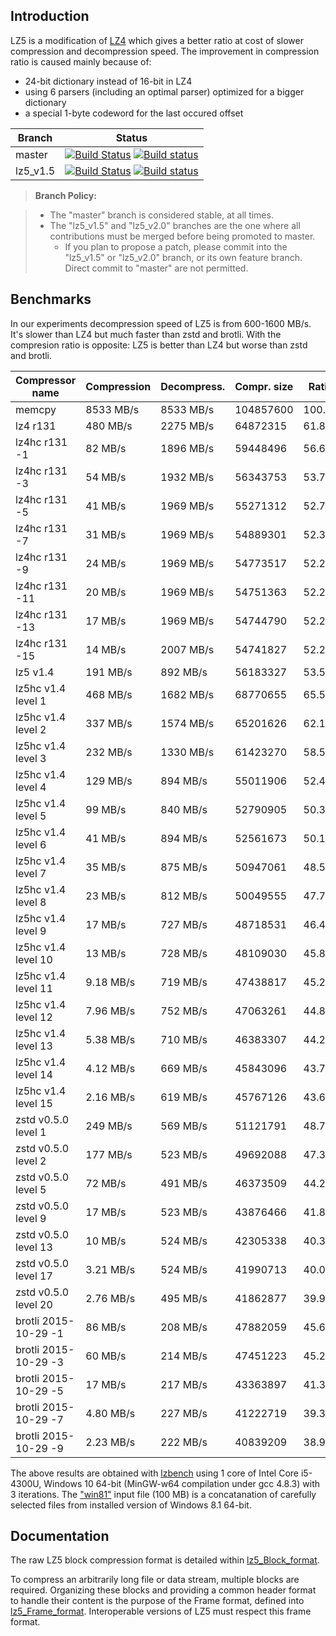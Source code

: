 Introduction
-------------------------

LZ5 is a modification of [LZ4] which gives a better ratio at cost of slower compression and decompression speed. 
The improvement in compression ratio is caused mainly because of:
- 24-bit dictionary instead of 16-bit in LZ4
- using 6 parsers (including an optimal parser) optimized for a bigger dictionary
- a special 1-byte codeword for the last occured offset

|Branch      |Status   |
|------------|---------|
|master      | [![Build Status][travisMasterBadge]][travisLink] [![Build status][AppveyorMasterBadge]][AppveyorLink]  |
|lz5_v1.5    | [![Build Status][travisDevBadge]][travisLink]    [![Build status][AppveyorDevBadge]][AppveyorLink]     |

[travisMasterBadge]: https://travis-ci.org/inikep/lz5.svg?branch=master "Continuous Integration test suite"
[travisDevBadge]: https://travis-ci.org/inikep/lz5.svg?branch=lz5_v1.5 "Continuous Integration test suite"
[travisLink]: https://travis-ci.org/inikep/lz5
[AppveyorMasterBadge]: https://ci.appveyor.com/api/projects/status/o0ib75nwokjiui36/branch/master?svg=true "Visual test suite"
[AppveyorDevBadge]: https://ci.appveyor.com/api/projects/status/o0ib75nwokjiui36/branch/lz5_v1.5?svg=true "Visual test suite"
[AppveyorLink]: https://ci.appveyor.com/project/inikep/lz5
[LZ4]: https://github.com/Cyan4973/lz4

> **Branch Policy:**

> - The "master" branch is considered stable, at all times.
> - The "lz5_v1.5" and "lz5_v2.0" branches are the one where all contributions must be merged
    before being promoted to master.
>   + If you plan to propose a patch, please commit into the "lz5_v1.5" or "lz5_v2.0" branch,
      or its own feature branch.
      Direct commit to "master" are not permitted.


Benchmarks
-------------------------

In our experiments decompression speed of LZ5 is from 600-1600 MB/s. It's slower than LZ4 but much faster than zstd and brotli.
With the compresion ratio is opposite: LZ5 is better than LZ4 but worse than zstd and brotli.

| Compressor name             | Compression| Decompress.| Compr. size | Ratio |
| ---------------             | -----------| -----------| ----------- | ----- |
| memcpy                      |  8533 MB/s |  8533 MB/s |   104857600 |100.00 |
| lz4 r131                    |   480 MB/s |  2275 MB/s |    64872315 | 61.87 |
| lz4hc r131 -1               |    82 MB/s |  1896 MB/s |    59448496 | 56.69 |
| lz4hc r131 -3               |    54 MB/s |  1932 MB/s |    56343753 | 53.73 |
| lz4hc r131 -5               |    41 MB/s |  1969 MB/s |    55271312 | 52.71 |
| lz4hc r131 -7               |    31 MB/s |  1969 MB/s |    54889301 | 52.35 |
| lz4hc r131 -9               |    24 MB/s |  1969 MB/s |    54773517 | 52.24 |
| lz4hc r131 -11              |    20 MB/s |  1969 MB/s |    54751363 | 52.21 |
| lz4hc r131 -13              |    17 MB/s |  1969 MB/s |    54744790 | 52.21 |
| lz4hc r131 -15              |    14 MB/s |  2007 MB/s |    54741827 | 52.21 |
| lz5 v1.4                    |   191 MB/s |   892 MB/s |    56183327 | 53.58 |
| lz5hc v1.4 level 1          |   468 MB/s |  1682 MB/s |    68770655 | 65.58 |
| lz5hc v1.4 level 2          |   337 MB/s |  1574 MB/s |    65201626 | 62.18 |
| lz5hc v1.4 level 3          |   232 MB/s |  1330 MB/s |    61423270 | 58.58 |
| lz5hc v1.4 level 4          |   129 MB/s |   894 MB/s |    55011906 | 52.46 |
| lz5hc v1.4 level 5          |    99 MB/s |   840 MB/s |    52790905 | 50.35 |
| lz5hc v1.4 level 6          |    41 MB/s |   894 MB/s |    52561673 | 50.13 |
| lz5hc v1.4 level 7          |    35 MB/s |   875 MB/s |    50947061 | 48.59 |
| lz5hc v1.4 level 8          |    23 MB/s |   812 MB/s |    50049555 | 47.73 |
| lz5hc v1.4 level 9          |    17 MB/s |   727 MB/s |    48718531 | 46.46 |
| lz5hc v1.4 level 10         |    13 MB/s |   728 MB/s |    48109030 | 45.88 |
| lz5hc v1.4 level 11         |  9.18 MB/s |   719 MB/s |    47438817 | 45.24 |
| lz5hc v1.4 level 12         |  7.96 MB/s |   752 MB/s |    47063261 | 44.88 |
| lz5hc v1.4 level 13         |  5.38 MB/s |   710 MB/s |    46383307 | 44.23 |
| lz5hc v1.4 level 14         |  4.12 MB/s |   669 MB/s |    45843096 | 43.72 |
| lz5hc v1.4 level 15         |  2.16 MB/s |   619 MB/s |    45767126 | 43.65 |
| zstd v0.5.0 level 1         |   249 MB/s |   569 MB/s |    51121791 | 48.75 |
| zstd v0.5.0 level 2         |   177 MB/s |   523 MB/s |    49692088 | 47.39 |
| zstd v0.5.0 level 5         |    72 MB/s |   491 MB/s |    46373509 | 44.23 |
| zstd v0.5.0 level 9         |    17 MB/s |   523 MB/s |    43876466 | 41.84 |
| zstd v0.5.0 level 13        |    10 MB/s |   524 MB/s |    42305338 | 40.35 |
| zstd v0.5.0 level 17        |  3.21 MB/s |   524 MB/s |    41990713 | 40.05 |
| zstd v0.5.0 level 20        |  2.76 MB/s |   495 MB/s |    41862877 | 39.92 |
| brotli 2015-10-29 -1        |    86 MB/s |   208 MB/s |    47882059 | 45.66 |
| brotli 2015-10-29 -3        |    60 MB/s |   214 MB/s |    47451223 | 45.25 |
| brotli 2015-10-29 -5        |    17 MB/s |   217 MB/s |    43363897 | 41.36 |
| brotli 2015-10-29 -7        |  4.80 MB/s |   227 MB/s |    41222719 | 39.31 |
| brotli 2015-10-29 -9        |  2.23 MB/s |   222 MB/s |    40839209 | 38.95 |

The above results are obtained with [lzbench] using 1 core of Intel Core i5-4300U, Windows 10 64-bit (MinGW-w64 compilation under gcc 4.8.3) with 3 iterations. 
The ["win81"] input file (100 MB) is a concatanation of carefully selected files from installed version of Windows 8.1 64-bit. 

[lzbench]: https://github.com/inikep/lzbench
["win81"]: https://docs.google.com/uc?id=0BwX7dtyRLxThRzBwT0xkUy1TMFE&export=download


Documentation
-------------------------

The raw LZ5 block compression format is detailed within [lz5_Block_format].

To compress an arbitrarily long file or data stream, multiple blocks are required.
Organizing these blocks and providing a common header format to handle their content
is the purpose of the Frame format, defined into [lz5_Frame_format].
Interoperable versions of LZ5 must respect this frame format.

[lz5_Block_format]: lz5_Block_format.md
[lz5_Frame_format]: lz5_Frame_format.md
